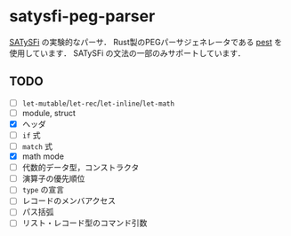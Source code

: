 # satysfi-peg-parser

[SATySFi](https://github.com/gfngfn/SATySFi) の実験的なパーサ．
Rust製のPEGパーサジェネレータである [pest](https://github.com/pest-parser/pest) を使用しています．
SATySFi の文法の一部のみサポートしています．

## TODO

- [ ] `let-mutable`/`let-rec`/`let-inline`/`let-math`
- [ ] module, struct
- [x] ヘッダ
- [ ] `if` 式
- [ ] `match` 式
- [x] math mode
- [ ] 代数的データ型，コンストラクタ
- [ ] 演算子の優先順位
- [ ] `type` の宣言
- [ ] レコードのメンバアクセス
- [ ] パス括弧
- [ ] リスト・レコード型のコマンド引数
